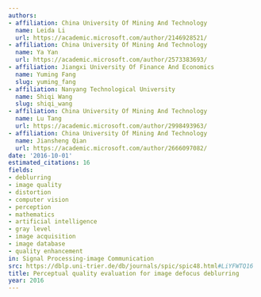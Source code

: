 ```yaml
---
authors:
- affiliation: China University Of Mining And Technology
  name: Leida Li
  url: https://academic.microsoft.com/author/2146928521/
- affiliation: China University Of Mining And Technology
  name: Ya Yan
  url: https://academic.microsoft.com/author/2573383693/
- affiliation: Jiangxi University Of Finance And Economics
  name: Yuming Fang
  slug: yuming_fang
- affiliation: Nanyang Technological University
  name: Shiqi Wang
  slug: shiqi_wang
- affiliation: China University Of Mining And Technology
  name: Lu Tang
  url: https://academic.microsoft.com/author/2998493963/
- affiliation: China University Of Mining And Technology
  name: Jiansheng Qian
  url: https://academic.microsoft.com/author/2666097082/
date: '2016-10-01'
estimated_citations: 16
fields:
- deblurring
- image quality
- distortion
- computer vision
- perception
- mathematics
- artificial intelligence
- gray level
- image acquisition
- image database
- quality enhancement
in: Signal Processing-image Communication
src: https://dblp.uni-trier.de/db/journals/spic/spic48.html#LiYFWTQ16
title: Perceptual quality evaluation for image defocus deblurring
year: 2016
---
```

